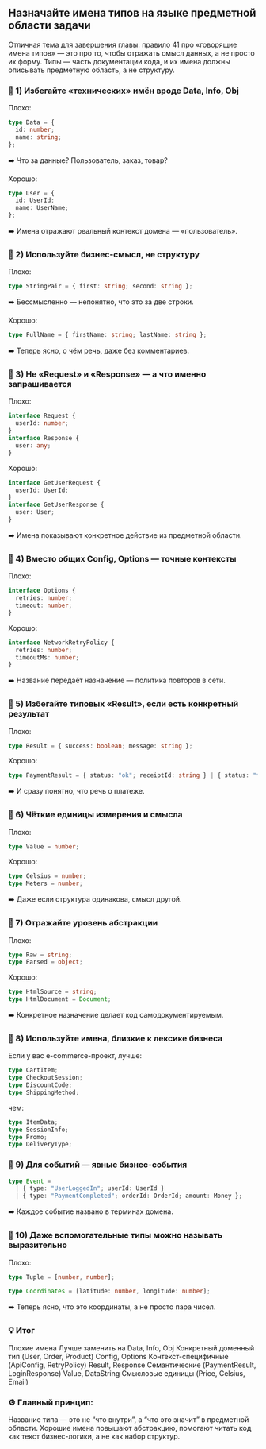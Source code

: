 ## Назначайте имена типов на языке предметной области задачи

Отличная тема для завершения главы: правило 41 про «говорящие имена типов» — это про то, чтобы отражать смысл данных, а не просто их форму. Типы — часть документации кода, и их имена должны описывать предметную область, а не структуру.

### 🔹 1) Избегайте «технических» имён вроде Data, Info, Obj

Плохо:

```ts
type Data = {
  id: number;
  name: string;
};
```

➡️ Что за данные? Пользователь, заказ, товар?

Хорошо:

```ts
type User = {
  id: UserId;
  name: UserName;
};
```

➡️ Имена отражают реальный контекст домена — «пользователь».

### 🔹 2) Используйте бизнес-смысл, не структуру

Плохо:

```ts
type StringPair = { first: string; second: string };
```

➡️ Бессмысленно — непонятно, что это за две строки.

Хорошо:

```ts
type FullName = { firstName: string; lastName: string };
```

➡️ Теперь ясно, о чём речь, даже без комментариев.

### 🔹 3) Не «Request» и «Response» — а что именно запрашивается

Плохо:

```ts
interface Request {
  userId: number;
}
interface Response {
  user: any;
}
```

Хорошо:

```ts
interface GetUserRequest {
  userId: UserId;
}
interface GetUserResponse {
  user: User;
}
```

➡️ Имена показывают конкретное действие из предметной области.

### 🔹 4) Вместо общих Config, Options — точные контексты

Плохо:

```ts
interface Options {
  retries: number;
  timeout: number;
}
```

Хорошо:

```ts
interface NetworkRetryPolicy {
  retries: number;
  timeoutMs: number;
}
```

➡️ Название передаёт назначение — политика повторов в сети.

### 🔹 5) Избегайте типовых «Result», если есть конкретный результат

Плохо:

```ts
type Result = { success: boolean; message: string };
```

Хорошо:

```ts
type PaymentResult = { status: "ok"; receiptId: string } | { status: "failed"; reason: string };
```

➡️ И сразу понятно, что речь о платеже.

### 🔹 6) Чёткие единицы измерения и смысла

Плохо:

```ts
type Value = number;
```

Хорошо:

```ts
type Celsius = number;
type Meters = number;
```

➡️ Даже если структура одинакова, смысл другой.

### 🔹 7) Отражайте уровень абстракции

Плохо:

```ts
type Raw = string;
type Parsed = object;
```

Хорошо:

```ts
type HtmlSource = string;
type HtmlDocument = Document;
```

➡️ Конкретное назначение делает код самодокументируемым.

### 🔹 8) Используйте имена, близкие к лексике бизнеса

Если у вас e-commerce-проект, лучше:

```ts
type CartItem;
type CheckoutSession;
type DiscountCode;
type ShippingMethod;
```

чем:

```ts
type ItemData;
type SessionInfo;
type Promo;
type DeliveryType;
```

### 🔹 9) Для событий — явные бизнес-события

```ts
type Event =
  | { type: "UserLoggedIn"; userId: UserId }
  | { type: "PaymentCompleted"; orderId: OrderId; amount: Money };
```

➡️ Каждое событие названо в терминах домена.

### 🔹 10) Даже вспомогательные типы можно называть выразительно

Плохо:

```ts
type Tuple = [number, number];
```

```ts
type Coordinates = [latitude: number, longitude: number];
```

➡️ Теперь ясно, что это координаты, а не просто пара чисел.

### 💡 Итог

Плохие имена Лучше заменить на
Data, Info, Obj Конкретный доменный тип (User, Order, Product)
Config, Options Контекст-специфичные (ApiConfig, RetryPolicy)
Result, Response Семантические (PaymentResult, LoginResponse)
Value, DataString Смысловые единицы (Price, Celsius, Email)

### ⚙️ Главный принцип:

Название типа — это не “что внутри”, а “что это значит” в предметной области.
Хорошие имена повышают абстракцию, помогают читать код как текст бизнес-логики, а не как набор структур.
